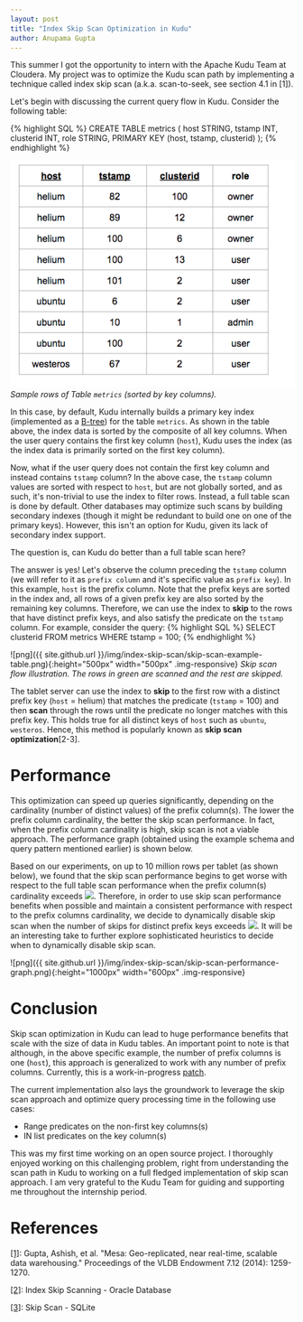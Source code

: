 ```yaml
---
layout: post
title: "Index Skip Scan Optimization in Kudu"
author: Anupama Gupta
---
```


This summer I got the opportunity to intern with the Apache Kudu Team at Cloudera.
My project was to optimize the Kudu scan path by implementing a technique called
index skip scan (a.k.a. scan-to-seek, see section 4.1 in [1]).

<!--more-->

Let's begin with discussing the current query flow in Kudu.
Consider the following table:

{% highlight SQL %}
CREATE TABLE metrics (
    host STRING,
    tstamp INT,
    clusterid INT,
    role STRING,
    PRIMARY KEY (host, tstamp, clusterid)
);
{% endhighlight %}

![png](https://github.com/AnupamaGupta01/kudu-1/blob/gh-pages-staging/img/index-skip-scan/example-table.png)
*Sample rows of Table `metrics` (sorted by key columns).*


In this case, by default, Kudu internally builds a primary key index (implemented as a
[B-tree](https://en.wikipedia.org/wiki/B-tree)) for the table `metrics`.
As shown in the table above, the index data is sorted by the composite of all key columns.
When the user query contains the first key column (`host`), Kudu uses the index (as the index data is
primarily sorted on the first key column).

Now, what if the user query does not contain the first key column and instead contains `tstamp` column?
In the above case, the `tstamp` column values are sorted with respect to `host`,
but are not globally sorted, and as such, it's non-trivial to use the index to filter rows.
Instead, a full table scan is done by default. Other databases may optimize such scans by building secondary indexes
(though it might be redundant to build one on one of the primary keys). However, this isn't an option for Kudu,
given its lack of secondary index support.

The question is, can Kudu do better than a full table scan here?

The answer is yes! Let's observe the column preceding the `tstamp` column (we will refer to it as
`prefix column` and it's specific value as `prefix key`). In this example, `host` is the prefix column.
Note that the prefix keys are sorted in the index and, all rows of a given prefix key are also sorted by the
remaining key columns. Therefore, we can use the index to **skip** to the rows that have distinct prefix keys,
and also satisfy the predicate on the `tstamp` column.
For example, consider the query:
{% highlight SQL %}
SELECT clusterid FROM metrics WHERE tstamp = 100;
{% endhighlight %}

![png]({{ site.github.url }}/img/index-skip-scan/skip-scan-example-table.png){:height="500px" width="500px" .img-responsive}
*Skip scan flow illustration. The rows in green are scanned and the rest are skipped.*

The tablet server can use the index to **skip** to the first row with a distinct prefix key (`host` = helium) that
matches the predicate (`tstamp` = 100) and then **scan** through the rows until the predicate no longer matches with
this prefix key. This holds true for all distinct keys of `host` such as `ubuntu`, `westeros`.
Hence, this method is popularly known as **skip scan optimization**[2-3].

Performance
==========

This optimization can speed up queries significantly, depending on the cardinality (number of distinct values) of the
prefix column(s). The lower the prefix column cardinality, the better the skip scan performance. In fact, when the
prefix column cardinality is high, skip scan is not a viable approach. The performance graph (obtained using the example
schema and query pattern mentioned earlier) is shown below.

Based on our experiments, on up to 10 million rows per tablet (as shown below), we found that the skip scan performance
begins to get worse with respect to the full table scan performance when the prefix column(s) cardinality
exceeds ![](http://latex.codecogs.com/gif.download?%5Csqrt%20%7B%20%5C%23rows%5C%20in%5C%20tablet%20%7D).
Therefore, in order to use skip scan performance benefits when possible and maintain a consistent performance with
respect to the prefix columns cardinality, we decide to dynamically disable skip scan when the number of skips for
distinct prefix keys exceeds ![](http://latex.codecogs.com/gif.download?%5Csqrt%20%7B%20%5C%23rows%5C%20in%5C%20tablet%20%7D).
It will be an interesting take to further explore sophisticated heuristics to decide when
to dynamically disable skip scan.

![png]({{ site.github.url }}/img/index-skip-scan/skip-scan-performance-graph.png){:height="1000px" width="600px" .img-responsive}

Conclusion
==========

Skip scan optimization in Kudu can lead to huge performance benefits that scale with the size of
data in Kudu tables. An important point to note is that although, in the above specific example, the number of prefix
columns is one (`host`), this approach is generalized to work with any number of prefix columns.
Currently, this is a work-in-progress [patch](https://gerrit.cloudera.org/#/c/10983/).

The current implementation also lays the groundwork to leverage the skip scan approach and
optimize query processing time in the following use cases:

- Range predicates on the non-first key columns(s)
- IN list predicates on the key column(s)

This was my first time working on an open source project. I thoroughly enjoyed working on this challenging problem,
right from understanding the scan path in Kudu to working on a full fledged implementation of
skip scan approach. I am very grateful to the Kudu Team for guiding and supporting me throughout the
internship period.

References
==========

[[1]](https://storage.googleapis.com/pub-tools-public-publication-data/pdf/42851.pdf): Gupta, Ashish, et al. "Mesa:
Geo-replicated, near real-time, scalable data warehousing." Proceedings of the VLDB Endowment 7.12 (2014): 1259-1270.

[[2]](https://oracle-base.com/articles/9i/index-skip-scanning/): Index Skip Scanning - Oracle Database

[[3]](https://www.sqlite.org/optoverview.html#skipscan): Skip Scan - SQLite


